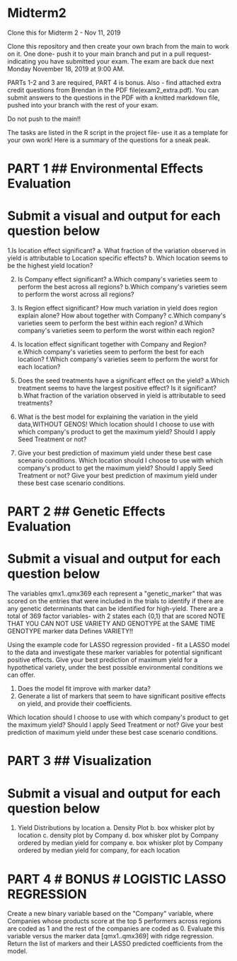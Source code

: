 # Midterm2
Clone this for Midterm 2 - Nov 11, 2019

Clone this repository and then create your own brach from the main to work on it.
One done- push it to your main branch and put in a pull request- indicating you have submitted your exam.
The exam are back due next Monday  November 18, 2019 at 9:00 AM.

PARTs 1-2 and 3 are required, PART 4 is bonus.
Also - find attached extra credit questions from Brendan in the PDF file(exam2_extra.pdf).
You can submit answers to the questions in the PDF with a knitted markdown file, pushed into your branch with the rest of your exam.


Do not push to the main!!

The tasks are listed in the R script in the project file- use it as a template for your own work!
Here is a summary of the questions for a sneak peak.

# PART 1 ## Environmental Effects Evaluation
# Submit a visual and output for each question below

 1.Is location effect significant?
 a. What fraction of the variation observed in yield is attributable to
     Location specific effects?
 b. Which location seems to be the highest yield location?

 2. Is Company effect significant?
 a.Which company's varieties seem to perform the best across all regions?
 b.Which company's varieties seem to perform the worst across all regions?

 3. Is Region effect significant? How much variation in yield does region explain alone?
 How about together with Company?
 c.Which company's varieties seem to perform the best within each region?
 d.Which company's varieties seem to perform the worst within  each region?

 4. Is location effect significant together with Company and Region?
 e.Which company's varieties seem to perform the best for each location?
 f.Which company's varieties seem to perform the worst for each location?

 5. Does the seed treatments have a significant effect on the yield?
 a.Which treatment seems to have the largest positive effect? Is it significant?
 b.What fraction of the variation observed in yield is attributable to seed treatments?

 6. What is the best model for explaining the variation in the yield data,WITHOUT GENOS!
 Which location should I choose to use with which company's product
 to get the maximum yield? Should I apply Seed Treatment or not?

 7. Give your best prediction of maximum yield under these best case scenario conditions.
 Which location should I choose to use with which company's product
 to get the maximum yield? Should I apply Seed Treatment or not?
 Give your best prediction of maximum yield under these best case scenario conditions.


# PART 2 ## Genetic Effects Evaluation
# Submit a visual and output for each question below

 The variables qmx1..qmx369  each represent a "genetic_marker" that was scored on
 the entries that were included in the trials to identify if there are any genetic
 determinants that can be identified for high-yield.
 There are a total of 369 factor variables- with 2 states each {0,1} that are scored
 NOTE THAT YOU CAN NOT USE VARIETY AND GENOTYPE at the SAME TIME
 GENOTYPE marker data Defines VARIETY!!

 Using the example code for LASSO regression provided - fit a LASSO model
 to the data and investigate these marker variables for potential significant positive effects.
 Give your best prediction of maximum yield for a hypothetical variety, under the best
 possible environmental conditions we can offer.

 1. Does the model fit improve with marker data?
 2. Generate a list of markers that seem to have significant positive effects on yield,
 and provide their coefficients.

 Which location should I choose to use with which company's product
 to get the maximum yield? Should I apply Seed Treatment or not?
 Give your best prediction of maximum yield under these best case scenario conditions.


# PART 3 ## Visualization
# Submit a visual and output for each question below

 1. Yield Distributions by location 
 a. Density Plot
 b. box whisker plot by location
 c. density plot by Company
 d. box whisker plot by Company ordered by median yield for company
 e. box whisker plot by Company ordered by median yield for company, for each location

# PART 4 # BONUS # LOGISTIC  LASSO  REGRESSION ###
 Create a new binary variable based on the "Company" variable,
 where Companies whose products score at the top 5 performers across regions are coded as 1
 and the rest of the companies are coded as 0.
 Evaluate this variable versus the marker data [qmx1..qmx369] with ridge regression.
 Return the list of markers and their LASSO predicted coefficients from the model.
